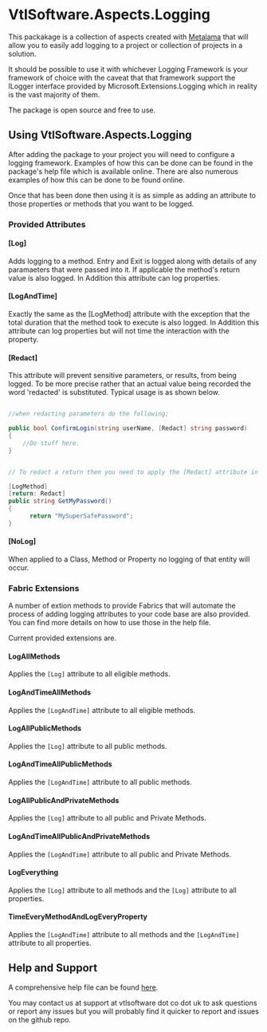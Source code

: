 # VtlSoftware.Aspects.Logging

This packakage is a collection of aspects created with [Metalama](https://www.postsharp.net/metalama) that will allow you to easily add logging to a project or collection of projects in a solution.

It should be possible to use it with whichever Logging Framework is your framework of choice with the caveat that that framework support the ILogger interface provided by Microsoft.Extensions.Logging which in reality is the vast majority of them.

The package is open source and free to use.


## Using VtlSoftware.Aspects.Logging

After adding the package to your project you will need to configure a logging framework. Examples of how this can be done can be found in the package's help file which is available online.  There are also numerous examples of how this can be done to be found online.

Once that has been done then using it is as simple as adding an attribute to those properties or methods that you want to be logged.



### Provided Attributes

#### [Log]

Adds logging to a method.  Entry and Exit is logged along with details of any paramaeters that were passed into it.
If applicable the method's return value is also logged. In Addition this attribute can log properties.

#### [LogAndTime]

Exactly the same as the [LogMethod] attribute with the exception that the total duration that the method took to execute is also logged.
In Addition this attribute can log properties but will not time the interaction with the property.


#### [Redact]

This attribute will prevent sensitive parameters, or results, from being logged.  To be more precise rather that an actual value being recorded the word 'redacted' is substituted. Typical usage is as shown below.

```c#

//when redacting parameters do the following;

public bool ConfirmLogin(string userName, [Redact] string password)
{
	//Do stuff here.
}


// To redact a return then you need to apply the [Redact] attribute in the following way;

[LogMethod]
[return: Redact]
public string GetMyPassword()
{
      return "MySuperSafePassword";
}


```


#### [NoLog]

When applied to a Class, Method or Property no logging of that entity will occur.


### Fabric Extensions

A number of extion methods to provide Fabrics that will automate the process of adding logging attributes to your code base are also provided.  You can find more details on how to use those in the help file.


Current provided extensions are.

#### LogAllMethods

Applies the ```[Log]``` attribute to all eligible methods.

#### LogAndTimeAllMethods

Applies the ```[LogAndTime]``` attribute to all eligible methods.

#### LogAllPublicMethods

Applies the ```[Log]``` attribute to all public methods.

#### LogAndTimeAllPublicMethods

Applies the ```[LogAndTime]``` attribute to all public methods.

#### LogAllPublicAndPrivateMethods

Applies the ```[Log]``` attribute to all public and Private Methods.

#### LogAndTimeAllPublicAndPrivateMethods

Applies the ```[LogAndTime]``` attribute to all public and Private Methods.

#### LogEverything

Applies the ```[Log]``` attribute to all methods and the ```[Log]``` attribute to all properties.

#### TimeEveryMethodAndLogEveryProperty

Applies the ```[LogAndTime]``` attribute to all methods and the ```[LogAndTime]``` attribute to all properties.


## Help and Support

A comprehensive help file can be found [here](https://vtlsoftware.co.uk/aspectdocs/Introduction.html).

You may contact us at support at vtlsoftware dot co dot uk to ask questions or report any issues but you will probably find it quicker to report and issues on the github repo. 